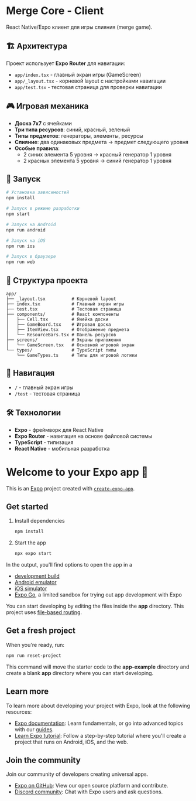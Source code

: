 # Merge Core - Client

React Native/Expo клиент для игры слияния (merge game).

## 🏗️ Архитектура

Проект использует **Expo Router** для навигации:

- `app/index.tsx` - главный экран игры (GameScreen)
- `app/_layout.tsx` - корневой layout с настройками навигации
- `app/test.tsx` - тестовая страница для проверки навигации

## 🎮 Игровая механика

- **Доска 7x7** с ячейками
- **Три типа ресурсов**: синий, красный, зеленый
- **Типы предметов**: генераторы, элементы, ресурсы
- **Слияние**: два одинаковых предмета → предмет следующего уровня
- **Особые правила**: 
  - 2 синих элемента 5 уровня → красный генератор 1 уровня
  - 2 красных элемента 5 уровня → синий генератор 1 уровня

## 🚀 Запуск

```bash
# Установка зависимостей
npm install

# Запуск в режиме разработки
npm start

# Запуск на Android
npm run android

# Запуск на iOS
npm run ios

# Запуск в браузере
npm run web
```

## 📁 Структура проекта

```
app/
├── _layout.tsx          # Корневой layout
├── index.tsx            # Главный экран игры
├── test.tsx             # Тестовая страница
├── components/          # React компоненты
│   ├── Cell.tsx         # Ячейка доски
│   ├── GameBoard.tsx    # Игровая доска
│   ├── ItemView.tsx     # Отображение предмета
│   └── ResourceBars.tsx # Панель ресурсов
├── screens/             # Экраны приложения
│   └── GameScreen.tsx   # Основной игровой экран
└── types/               # TypeScript типы
    └── GameTypes.ts     # Типы для игровой логики
```

## 🎯 Навигация

- `/` - главный экран игры
- `/test` - тестовая страница

## 🛠️ Технологии

- **Expo** - фреймворк для React Native
- **Expo Router** - навигация на основе файловой системы
- **TypeScript** - типизация
- **React Native** - мобильная разработка

# Welcome to your Expo app 👋

This is an [Expo](https://expo.dev) project created with [`create-expo-app`](https://www.npmjs.com/package/create-expo-app).

## Get started

1. Install dependencies

   ```bash
   npm install
   ```

2. Start the app

   ```bash
   npx expo start
   ```

In the output, you'll find options to open the app in a

- [development build](https://docs.expo.dev/develop/development-builds/introduction/)
- [Android emulator](https://docs.expo.dev/workflow/android-studio-emulator/)
- [iOS simulator](https://docs.expo.dev/workflow/ios-simulator/)
- [Expo Go](https://expo.dev/go), a limited sandbox for trying out app development with Expo

You can start developing by editing the files inside the **app** directory. This project uses [file-based routing](https://docs.expo.dev/router/introduction).

## Get a fresh project

When you're ready, run:

```bash
npm run reset-project
```

This command will move the starter code to the **app-example** directory and create a blank **app** directory where you can start developing.

## Learn more

To learn more about developing your project with Expo, look at the following resources:

- [Expo documentation](https://docs.expo.dev/): Learn fundamentals, or go into advanced topics with our [guides](https://docs.expo.dev/guides).
- [Learn Expo tutorial](https://docs.expo.dev/tutorial/introduction/): Follow a step-by-step tutorial where you'll create a project that runs on Android, iOS, and the web.

## Join the community

Join our community of developers creating universal apps.

- [Expo on GitHub](https://github.com/expo/expo): View our open source platform and contribute.
- [Discord community](https://chat.expo.dev): Chat with Expo users and ask questions.
